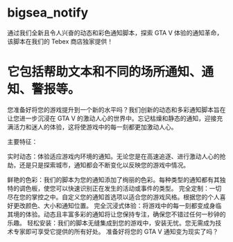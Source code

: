 # bigsea_notify
通过我们全新且令人兴奋的动态和彩色通知脚本，探索 GTA V 体验的通知革命，该脚本在我们的 Tebex 商店独家提供！
# 它包括帮助文本和不同的场所通知、通知、警报等。
您准备好将您的游戏提升到一个新的水平吗？我们创新的动态和多彩通知脚本旨在让您进一步沉浸在 GTA V 的激动人心的世界中。忘记枯燥和静态的通知，迎接充满活力和迷人的体验，这将使游戏中的每一刻都更加激动人心。

主要特征：

实时动态：体验适应游戏内环境的通知。无论您是在高速追逐、进行激动人心的抢劫，还是只是探索城市，通知都会不断变化以反映您的游戏中情况。

鲜艳的色彩：我们的脚本为您的通知添加了绚丽的色彩。每种类型的通知都有其独特的调色板，使您可以快速识别正在发生的活动或事件的类型。
完全定制：一切尽在您的掌控之中。自定义您的通知首选项以适合您的游戏风格。根据您的个人喜好更改颜色、大小和通知位置。
完全沉浸式体验：将游戏中的每一刻都变成身临其境的体验。动态且丰富多彩的通知将让您保持专注，确保您不错过任何一秒钟的乐趣。
轻松安装：我们的脚本无缝集成到您的游戏中，安装无忧。您无需成为技术专家即可享受它提供的所有好处。
准备好将您的 GTA V 通知变为现实了吗？